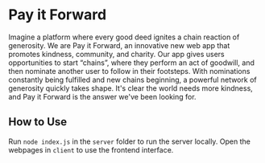# Pay it Forward

Imagine a platform where every good deed ignites a chain reaction of generosity. We are Pay it Forward, an innovative new web app that promotes kindness, community, and charity. Our app gives users opportunities to start “chains”, where they perform an act of goodwill, and then nominate another user to follow in their footsteps. With nominations constantly being fulfilled and new chains beginning, a powerful network of generosity quickly takes shape. It's clear the world needs more kindness, and Pay it Forward is the answer we've been looking for.

## How to Use

Run `node index.js` in the `server` folder to run the server locally. Open the webpages in `client` to use the frontend interface.

